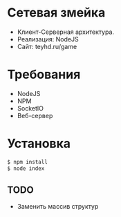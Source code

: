 # Сетевая змейка
- Клиент-Серверная архитектура.
- Реализация: NodeJS
- Сайт: teyhd.ru/game
# Требования
- NodeJS
- NPM
- SocketIO
- Веб-сервер
# Установка
```sh
$ npm install
$ node index
```
## TODO
- Заменить массив структур 